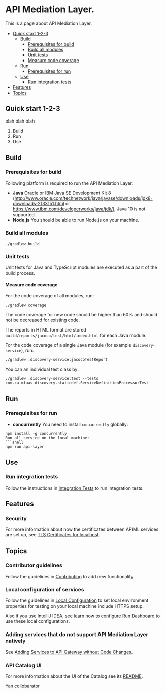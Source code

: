 # API Mediation Layer.

This is a page about API Mediation Layer.

* [Quick start 1-2-3](#quick-start-1-2-3)
    * [Build](#build)
        * [Prerequisites for build](#prerequisites-for-build)
        * [Build all modules](#build-all-modules)
        * [Unit tests](#unit-tests)
        * [Measure code coverage](#measure-code-coverage)
    * [Run](#run)
        * [Prerequisites for run](#prerequisites-for-run)
    * [Use](#use)
        * [Run integration tests](#run-integration-tests)
* [Features](#features)
* [Topics](#topics)

## Quick start 1-2-3

blah blah blah
1. Build
2. Run
3. Use

## Build


### Prerequisites for build
Following platform is required to run the API Mediation Layer:

* **Java** Oracle or IBM Java SE Development Kit 8 (http://www.oracle.com/technetwork/java/javase/downloads/jdk8-downloads-2133151.html or https://www.ibm.com/developerworks/java/jdk/), Java 10 is not supported.
* **Node.js** You should be able to run Node.js on your machine.

### Build all modules
```shell
./gradlew build
```

### Unit tests
Unit tests for Java and TypeScript modules are executed as a part of the build process.


#### Measure code coverage

For the code coverage of all modules, run:
```shell
./gradlew coverage
```
The code coverage for new code should be higher than 60% and should not be decreased for existing code.

The reports in HTML format are stored `build/reports/jacoco/test/html/index.html` for each Java module.

For the code coverage of a single Java module (for example `discovery-service`), run:
```shell
./gradlew :discovery-service:jacocoTestReport
```
You can an individual test class by:
```shell
./gradlew :discovery-service:test --tests com.ca.mfaas.discovery.staticdef.ServiceDefinitionProcessorTest
```

## Run
### Prerequisites for run
* **concurrently**
You need to install `concurrently` globally:
```shell
npm install -g concurrently
Run all service on the local machine:
```shell
npm run api-layer
```
## Use

### Run integration tests

Follow the instructions in [Integration Tests](integration-tests/README.md) to run integration tests.

## Features

### Security

For more information about how the certificates between APIML services are set up, see [TLS Certificates for localhost](keystore/README.md).

## Topics

### Contributor guidelines

Follow the guidelines in [Contributing](CONTRIBUTING.md) to add new functionality.


### Local configuration of services

Follow the guidelines in [Local Configuration](docs/local-configuration.md) to set local environment properties for testing on your local machine include HTTPS setup.

Also if you use IntelliJ IDEA, see [learn how to configure Run Dashboard](docs/idea-setup.md) to use these local configurations.


### Adding services that do not support API Mediation Layer natively

See [Adding Services to API Gateway without Code Changes](docs/static-apis.md).


### API Catalog UI

For more information about the UI of the Catalog see its [README](api-catalog-ui/frontend/README.md).

Yan collobarator
